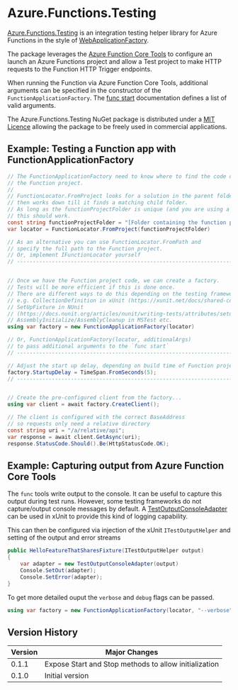 # Azure.Functions.Testing

[Azure.Functions.Testing](https://github.com/LeeSanderson/Azure.Functions.Testing) is an integration testing helper library for Azure Functions in the style of 
[WebApplicationFactory](https://learn.microsoft.com/en-us/aspnet/core/test/integration-tests).

The package leverages the [Azure Function Core Tools](https://learn.microsoft.com/en-us/azure/azure-functions/functions-run-local) to configure an launch an Azure Functions
project and allow a Test project to make HTTP requests to the Function HTTP Trigger endpoints.

When running the Function via Azure Function Core Tools, additional arguments can be specified in the constructor of the `FunctionApplicationFactory`.
The [func start](https://learn.microsoft.com/en-us/azure/azure-functions/functions-core-tools-reference?tabs=v2#func-start) documentation defines a list of valid arguments.

The Azure.Functions.Testing NuGet package is distributed under a [MIT Licence](https://github.com/LeeSanderson/Azure.Functions.Testing/blob/main/LICENSE) 
allowing the package to be freely used in commercial applications.

## Example: Testing a Function app with FunctionApplicationFactory

```csharp
// The FunctionApplicationFactory need to know where to find the code of 
// the Function project.
// 
// FunctionLocator.FromProject looks for a solution in the parent folders
// then works down till it finds a matching child folder.
// As long as the functionProjectFolder is unique (and you are using a solution)
// this should work.
const string functionProjectFolder = "[Folder containing the function project e.g. Dotnet.Function.Demo]";
var locator = FunctionLocator.FromProject(functionProjectFolder)

// As an alternative you can use FunctionLocator.FromPath and 
// specify the full path to the Function project.
// Or, implement IFunctionLocator yourself
// ----------------------------------------------------------------------


// Once we have the Function project code, we can create a factory.
// Tests will be more efficient if this is done once.
// There are different ways to do this depending on the testing framework you are using
// e.g. CollectionDefinition in xUnit (https://xunit.net/docs/shared-context),
// SetUpFixture in NUnit 
// (https://docs.nunit.org/articles/nunit/writing-tests/attributes/setupfixture.html), 
// AssemblyInitialize/AssemblyCleanup in MSTest etc.
using var factory = new FunctionApplicationFactory(locator)

// Or, FunctionApplicationFactory(locator, additionalArgs)
// to pass additional arguments to the `func start`
// ----------------------------------------------------------------------

// Adjust the start up delay, depending on build time of Function project
factory.StartupDelay = TimeSpan.FromSeconds(5); 
// ----------------------------------------------------------------------


// Create the pre-configured client from the factory...
using var client = await factory.CreateClient();

// The client is configured with the correct BaseAddress
// so requests only need a relative directory
const string uri = "/a/relative/api";
var response = await client.GetAsync(uri);
response.StatusCode.Should().Be(HttpStatusCode.OK);

```

## Example: Capturing output from Azure Function Core Tools 

The `func` tools write output to the console. 
It can be useful to capture this output during test runs. 
However, some testing frameworks do not capture/output console messages by default.
A [TestOutputConsoleAdapter](https://github.com/LeeSanderson/Azure.Functions.Testing/blob/main/Tests/Xunit.Shared/TestOutputConsoleAdapter.cs) can be used in xUnit to provide this
kind of logging capability.

This can then be configured via injection of the xUnit `ITestOutputHelper` and setting of the 
output and error streams

```csharp
public HelloFeatureThatSharesFixture(ITestOutputHelper output)
{
    var adapter = new TestOutputConsoleAdapter(output)
    Console.SetOut(adapter);
    Console.SetError(adapter);
}
```

To get more detailed ouput the `verbose` and `debug` flags can be passed.

```csharp
using var factory = new FunctionApplicationFactory(locator, "--verbose", "--debug")
```

## Version History

| Version | Major Changes |  
| --- | --- | 
| 0.1.1 | Expose Start and Stop methods to allow initialization |  
| 0.1.0 | Initial version |  
